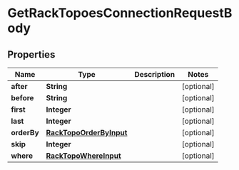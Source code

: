 

# GetRackTopoesConnectionRequestBody


## Properties

Name | Type | Description | Notes
------------ | ------------- | ------------- | -------------
**after** | **String** |  |  [optional]
**before** | **String** |  |  [optional]
**first** | **Integer** |  |  [optional]
**last** | **Integer** |  |  [optional]
**orderBy** | [**RackTopoOrderByInput**](RackTopoOrderByInput.md) |  |  [optional]
**skip** | **Integer** |  |  [optional]
**where** | [**RackTopoWhereInput**](RackTopoWhereInput.md) |  |  [optional]



